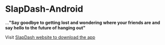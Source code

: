 # SlapDash-Android

...**"Say goodbye to getting lost and wondering where your friends are and say hello to the future of hanging out"**

Visit [SlapDash website to download the app](https://amhokies.me)
